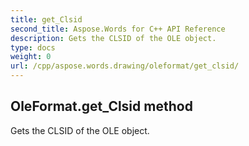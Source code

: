 ```yaml
---
title: get_Clsid
second_title: Aspose.Words for C++ API Reference
description: Gets the CLSID of the OLE object. 
type: docs
weight: 0
url: /cpp/aspose.words.drawing/oleformat/get_clsid/
---
```

## OleFormat.get_Clsid method


Gets the CLSID of the OLE object. 

